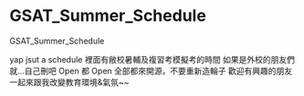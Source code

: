 # GSAT_Summer_Schedule
GSAT_Summer_Schedule

yap jsut a schedule
裡面有敝校暑輔及複習考模擬考的時間
如果是外校的朋友們
就...自己刪吧
Open 都 Open 全部都來開源，不要重新造輪子
歡迎有興趣的朋友一起來跟我改變教育環境&氣氛~~
